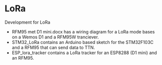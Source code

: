 # LoRa
Development for LoRa

- RFM95 met D1 mini.docx has a wiring diagram for a LoRa mode bases on a Wemos D1 and a RFM95W tranciever.
- STM32_LoRa contains an Arduino based sketch for the STM32F103C and a RFM95 that can send data to TTN.
- ESP_lora_tracker contains a LoRa tracker for an ESP8288 (D1 mini) and an RFM95.

